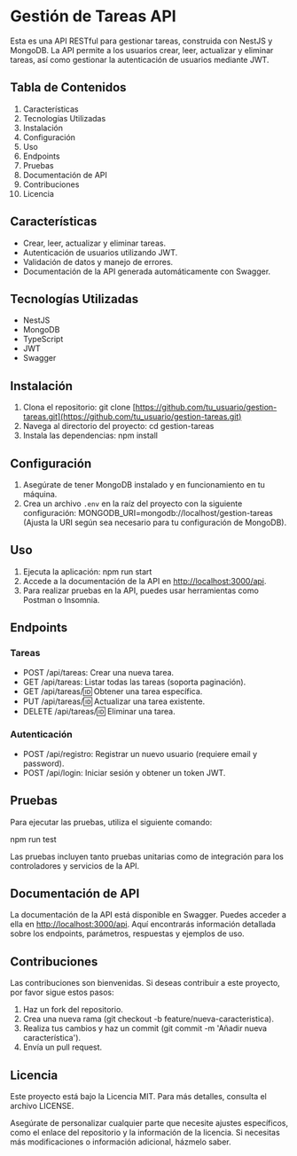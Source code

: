 # Gestión de Tareas API

Esta es una API RESTful para gestionar tareas, construida con NestJS y MongoDB. La API permite a los usuarios crear, leer, actualizar y eliminar tareas, así como gestionar la autenticación de usuarios mediante JWT.

## Tabla de Contenidos

1. Características
2. Tecnologías Utilizadas
3. Instalación
4. Configuración
5. Uso
6. Endpoints
7. Pruebas
8. Documentación de API
9. Contribuciones
10. Licencia

## Características

* Crear, leer, actualizar y eliminar tareas.
* Autenticación de usuarios utilizando JWT.
* Validación de datos y manejo de errores.
* Documentación de la API generada automáticamente con Swagger.

## Tecnologías Utilizadas

* NestJS
* MongoDB
* TypeScript
* JWT
* Swagger

## Instalación

1. Clona el repositorio:
   git clone [https://github.com/tu_usuario/gestion-tareas.git](https://github.com/tu_usuario/gestion-tareas.git)
2. Navega al directorio del proyecto:
   cd gestion-tareas
3. Instala las dependencias:
   npm install

## Configuración

1. Asegúrate de tener MongoDB instalado y en funcionamiento en tu máquina.
2. Crea un archivo `.env` en la raíz del proyecto con la siguiente configuración:
   MONGODB_URI=mongodb://localhost/gestion-tareas
   (Ajusta la URI según sea necesario para tu configuración de MongoDB).

## Uso

1. Ejecuta la aplicación:
   npm run start
2. Accede a la documentación de la API en [http://localhost:3000/api](http://localhost:3000/api).
3. Para realizar pruebas en la API, puedes usar herramientas como Postman o Insomnia.

## Endpoints

### Tareas

* POST /api/tareas: Crear una nueva tarea.
* GET /api/tareas: Listar todas las tareas (soporta paginación).
* GET /api/tareas/🆔 Obtener una tarea específica.
* PUT /api/tareas/🆔 Actualizar una tarea existente.
* DELETE /api/tareas/🆔 Eliminar una tarea.

### Autenticación

* POST /api/registro: Registrar un nuevo usuario (requiere email y password).
* POST /api/login: Iniciar sesión y obtener un token JWT.

## Pruebas

Para ejecutar las pruebas, utiliza el siguiente comando:

npm run test

Las pruebas incluyen tanto pruebas unitarias como de integración para los controladores y servicios de la API.

## Documentación de API

La documentación de la API está disponible en Swagger. Puedes acceder a ella en [http://localhost:3000/api](http://localhost:3000/api). Aquí encontrarás información detallada sobre los endpoints, parámetros, respuestas y ejemplos de uso.

## Contribuciones

Las contribuciones son bienvenidas. Si deseas contribuir a este proyecto, por favor sigue estos pasos:

1. Haz un fork del repositorio.
2. Crea una nueva rama (git checkout -b feature/nueva-caracteristica).
3. Realiza tus cambios y haz un commit (git commit -m 'Añadir nueva característica').
4. Envía un pull request.

## Licencia

Este proyecto está bajo la Licencia MIT. Para más detalles, consulta el archivo LICENSE.

Asegúrate de personalizar cualquier parte que necesite ajustes específicos, como el enlace del repositorio y la información de la licencia. Si necesitas más modificaciones o información adicional, házmelo saber.
